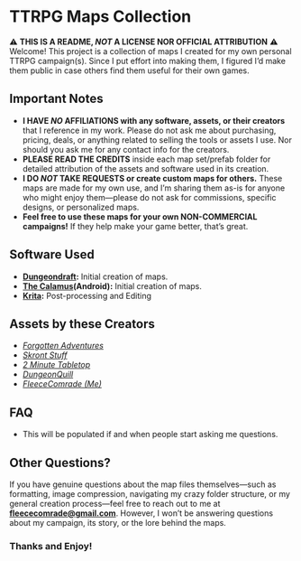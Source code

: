 # TTRPG Maps Collection
⚠️ **THIS IS A README, *NOT* A LICENSE NOR OFFICIAL ATTRIBUTION** ⚠️<br>
Welcome! This project is a collection of maps I created for my own personal TTRPG campaign(s). Since I put effort into making them, I figured I’d make them public in case others find them useful for their own games.

## Important Notes
- **I HAVE *NO* AFFILIATIONS with any software, assets, or their creators** that I reference in my work. Please do not ask me about purchasing, pricing, deals, or anything related to selling the tools or assets I use. Nor should you ask me for any contact info for the creators. 
- **PLEASE READ THE CREDITS** inside each map set/prefab folder for detailed attribution of the assets and software used in its creation.
- **I DO *NOT* TAKE REQUESTS or create custom maps for others.** These maps are made for my own use, and I’m sharing them as-is for anyone who might enjoy them—please do not ask for commissions, specific designs, or personalized maps.
- **Feel free to use these maps for your own NON-COMMERCIAL campaigns!** If they help make your game better, that’s great.

## Software Used
- **[Dungeondraft](https://dungeondraft.net/):** Initial creation of maps.
- **[The Calamus](https://trapstreetstudios.com/theCalamus)(Android):** Initial creation of maps.
- **[Krita](https://krita.org/en/):** Post-processing and Editing

## Assets by these Creators
- _[Forgotten Adventures](https://www.forgotten-adventures.net/)_
- _[Skront Stuff](https://cartographyassets.com/creator/skront-stuff/)_
- _[2 Minute Tabletop](https://2minutetabletop.com/)_
- _[DungeonQuill](https://cartographyassets.com/creator/dungeonquill/)_
- _[FleeceComrade (Me)](mailto:fleececomrade@gmail.com)_

## FAQ
- This will be populated if and when people start asking me questions.

## Other Questions?
If you have genuine questions about the map files themselves—such as formatting, image compression, navigating my crazy folder structure, or my general creation process—feel free to reach out to me at **[fleececomrade@gmail.com](fleececomrade@gmail.com)**. However, I won’t be answering questions about my campaign, its story, or the lore behind the maps.

### Thanks and Enjoy!

